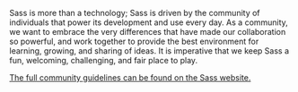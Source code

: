 Sass is more than a technology; Sass is driven by the community of individuals
that power its development and use every day. As a community, we want to embrace
the very differences that have made our collaboration so powerful, and work
together to provide the best environment for learning, growing, and sharing of
ideas. It is imperative that we keep Sass a fun, welcoming, challenging, and
fair place to play.

[The full community guidelines can be found on the Sass website.][link]

[link]: http://sass-lang.com/community-guidelines
